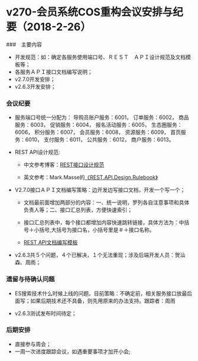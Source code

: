 # v270-会员系统COS重构会议安排与纪要（2018-2-26）

###　主要内容

* 开发规范：如：确定各服务使用端口号、ＲＥＳＴ　ＡＰＩ设计规范及文档模板等；
* 各服务ＡＰＩ接口文档编写说明；
* v2.7.0开发安排；
* v2.6.3开发安排；

### 会议纪要

* 服务端口号统一分配为：
导购员账户服务：6001，
订单服务：6002，
商品服务：6003，
促销服务：6004，
报名活动服务：6005，
生态圈服务：6006，
积分服务：6007，
会员服务：6008，
资源服务：6009，
首页服务：6010，
支付服务：6011，
公共服务：6012，
商户服务：6013。

* REST API设计规范:

	* 中文参考博客：[REST接口设计规范](http://wangwei.info/about-rest-api/)

	* 英文参考：Mark.Masse的[《REST.API.Design.Rulebook》](https://doc.lagout.org/programmation/Webservers/REST%20API%20Design%20Rulebook%20-%20Masse%20-%20O%27Reilly%20%282012%29/REST%20API%20Design%20Rulebook%20-%20Masse%20-%20O%27Reilly%20%282012%29.pdf)

* V2.7.0接口ＡＰＩ文档编写策略：边开发边写接口文档，开发一个写一个；

	* 文档最前面增加两部分的内容：一、统一说明，罗列各自注意事项和具体负责人等；二、接口汇总列表，方便快速索引；

	* 接口汇总列表中，每个接口都增加内容快速跳转链接，具体方法为：中括号＋小括号,大括号为接口名，小括号里是＃＋接口名称。

	* [REST API文档编写模板](https://project.91topbaby.com/projects/dev/wiki/REST_API%E6%96%87%E6%A1%A3%E6%A8%A1%E6%9D%BF)

* v2.6.3共５个问题，４个已解决，１个无法重现；涉及后端开发人员：贺汕森、周雨；

### 遗留与待确认问题

* ES搜索技术什么时候上线的问题。目前策略：不确定前，相关服务接口放最后面写；如果后期技术还不具备，则先用原来的办法支持。跟踪者：周雨

* v2.6.3测试发布时间待定；

### 后期安排

* 直接参与周会；
* 一周一次进度跟踪会议，如遇重要事项才加开小会;